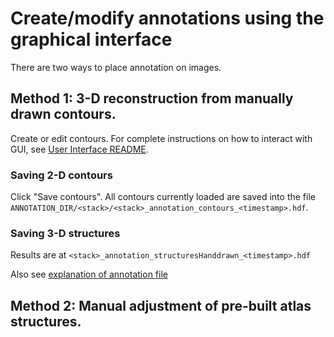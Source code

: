 # Create/modify annotations using the graphical interface

There are two ways to place annotation on images.

## Method 1: 3-D reconstruction from manually drawn contours.

Create or edit contours. For complete instructions on how to interact with GUI, see [User Interface README](../gui/README.md).

### Saving 2-D contours

Click "Save contours". All contours currently loaded are saved into the file `ANNOTATION_DIR/<stack>/<stack>_annotation_contours_<timestamp>.hdf`.

### Saving 3-D structures

Results are at `<stack>_annotation_structuresHanddrawn_<timestamp>.hdf`

Also see [explanation of annotation file](FileOrganization.md)

## Method 2: Manual adjustment of pre-built atlas structures.
